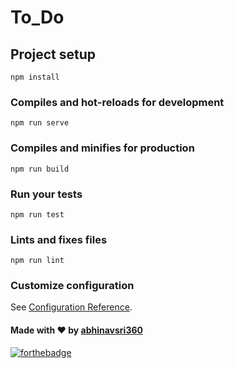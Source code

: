 # To_Do

## Project setup
```
npm install
```

### Compiles and hot-reloads for development
```
npm run serve
```

### Compiles and minifies for production
```
npm run build
```

### Run your tests
```
npm run test
```

### Lints and fixes files
```
npm run lint
```

### Customize configuration
See [Configuration Reference](https://cli.vuejs.org/config/).

#### Made with :heart: by <a href="https://github.com/abhinavsri360">abhinavsri360</a>

[![forthebadge](https://forthebadge.com/images/badges/made-with-vue.svg)](https://github.com/abhinavsri360)
